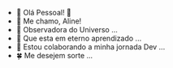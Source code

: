 - 👋 Olá Pessoal! 👋
- :woman: Me chamo, Aline!
- :milky_way: Observadora do Universo ...
- 🌱 Que esta em eterno aprendizado ...
- 💞️ Estou colaborando a minha jornada Dev ...
- :four_leaf_clover: Me desejem sorte ...

<!---
alinealien/alinealien is a ✨ special ✨ repository because its `README.md` (this file) appears on your GitHub profile.
You can click the Preview link to take a look at your changes.
--->
